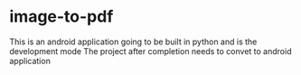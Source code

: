 # image-to-pdf
This is an android application going to be built in python and is the development mode
The project after completion needs to convet to android application
